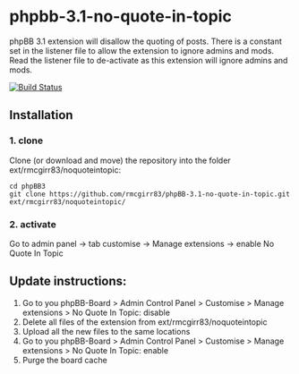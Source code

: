phpbb-3.1-no-quote-in-topic
=========================

phpBB 3.1 extension will disallow the quoting of posts.  There is a constant set in the listener file to allow the extension to ignore admins and mods.  Read the listener file to de-activate as this extension will ignore admins and mods.

[![Build Status](https://travis-ci.org/RMcGirr83/phpBB-3.1-no-quote-in-topic.svg?branch=master)](https://travis-ci.org/RMcGirr83/phpBB-3.1-no-quote-in-topic)
## Installation

### 1. clone
Clone (or download and move) the repository into the folder ext/rmcgirr83/noquoteintopic:

```
cd phpBB3
git clone https://github.com/rmcgirr83/phpBB-3.1-no-quote-in-topic.git ext/rmcgirr83/noquoteintopic/
```

### 2. activate
Go to admin panel -> tab customise -> Manage extensions -> enable No Quote In Topic

## Update instructions:
1. Go to you phpBB-Board > Admin Control Panel > Customise > Manage extensions > No Quote In Topic: disable
2. Delete all files of the extension from ext/rmcgirr83/noquoteintopic
3. Upload all the new files to the same locations
4. Go to you phpBB-Board > Admin Control Panel > Customise > Manage extensions > No Quote In Topic: enable
5. Purge the board cache
